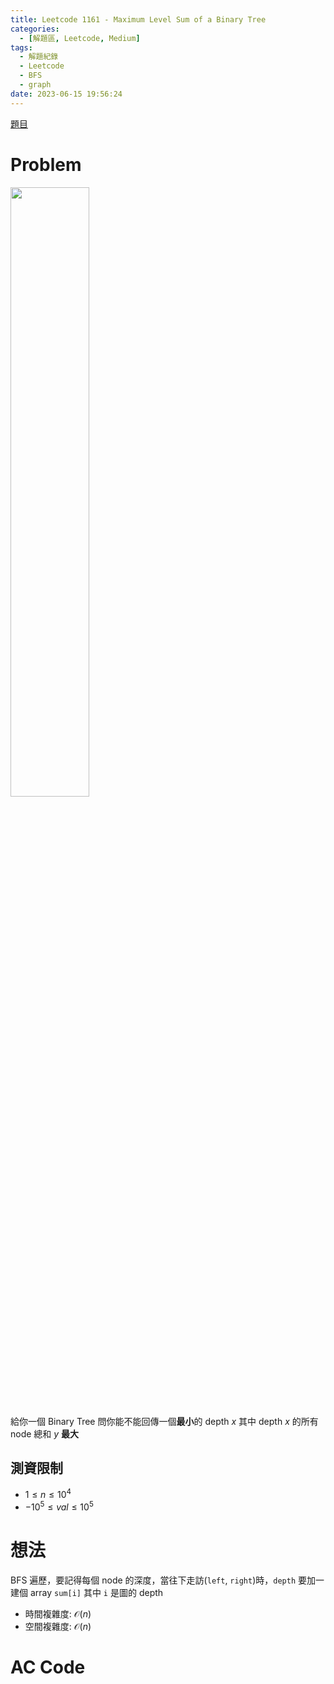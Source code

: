 ```yaml
---
title: Leetcode 1161 - Maximum Level Sum of a Binary Tree
categories:
  - [解題區, Leetcode, Medium]
tags:
  - 解題紀錄
  - Leetcode
  - BFS
  - graph
date: 2023-06-15 19:56:24
---
```


[題目](https://leetcode.com/problems/maximum-level-sum-of-a-binary-tree/description/)

# Problem

<img src="https://assets.leetcode.com/uploads/2019/05/03/capture.JPG" width="50%"/>

給你一個 Binary Tree 問你能不能回傳一個**最小**的 depth $x$ 其中 depth $x$ 的所有 node 總和 $y$ **最大**

## 測資限制

- $1 \le n \le 10^4$
- $-10^5 \le val \le 10^5$

# 想法

BFS 遍歷，要記得每個 node 的深度，當往下走訪(`left`, `right`)時，`depth` 要加一
建個 array `sum[i]` 其中 `i` 是圖的 depth

- 時間複雜度: $\mathcal{O}(n)$
- 空間複雜度: $\mathcal{O}(n)$

# AC Code

<script src="https://emgithub.com/embed-v2.js?target=https%3A%2F%2Fgithub.com%2Froy4801%2Fsolved_problems%2Fblob%2Fmaster%2Fleetcode%2F1161.cpp%23L18-L41&style=github&type=code&showBorder=on&showLineNumbers=on&showFileMeta=on&showFullPath=on&showCopy=on"></script>

